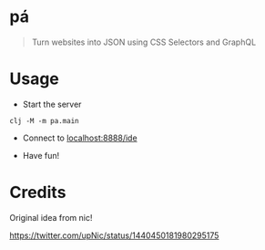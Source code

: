 # pá
> Turn websites into JSON using CSS Selectors and GraphQL

# Usage

- Start the server

```shell 
clj -M -m pa.main
```

- Connect to [localhost:8888/ide](http://localhost:8080/ide)

- Have fun!


# Credits

Original idea from nic!

https://twitter.com/upNic/status/1440450181980295175
